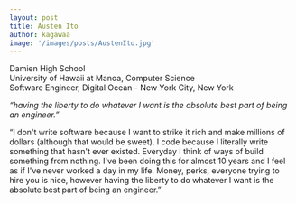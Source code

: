 ```yaml
---
layout: post
title: Austen Ito
author: kagawaa
image: '/images/posts/AustenIto.jpg'
---
```


Damien High School  
University of Hawaii at Manoa, Computer Science    
Software Engineer, Digital Ocean - New York City, New York  

*“having the liberty to do whatever I want is the absolute best part of being an engineer.”*

“I don't write software because I want to strike it rich and make millions of dollars (although that would be sweet). I code because I literally write something that hasn't ever existed. Everyday I think of ways of build something from nothing. I've been doing this for almost 10 years and I feel as if I've never worked a day in my life. Money, perks, everyone trying to hire you is nice, however having the liberty to do whatever I want is the absolute best part of being an engineer.”